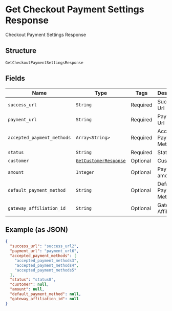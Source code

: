 
# Get Checkout Payment Settings Response

Checkout Payment Settings Response

## Structure

`GetCheckoutPaymentSettingsResponse`

## Fields

| Name | Type | Tags | Description |
|  --- | --- | --- | --- |
| `success_url` | `String` | Required | Success Url |
| `payment_url` | `String` | Required | Payment Url |
| `accepted_payment_methods` | `Array<String>` | Required | Accepted Payment Methods |
| `status` | `String` | Required | Status |
| `customer` | [`GetCustomerResponse`](/doc/models/get-customer-response.md) | Optional | Customer |
| `amount` | `Integer` | Optional | Payment amount |
| `default_payment_method` | `String` | Optional | Default Payment Method |
| `gateway_affiliation_id` | `String` | Optional | Gateway Affiliation Id |

## Example (as JSON)

```json
{
  "success_url": "success_url2",
  "payment_url": "payment_url6",
  "accepted_payment_methods": [
    "accepted_payment_methods3",
    "accepted_payment_methods4",
    "accepted_payment_methods5"
  ],
  "status": "status8",
  "customer": null,
  "amount": null,
  "default_payment_method": null,
  "gateway_affiliation_id": null
}
```

